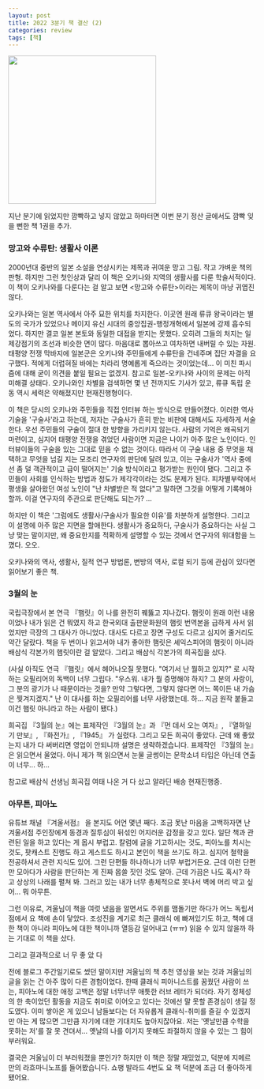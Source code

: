 ```yaml
---
layout: post
title: 2022 3분기 책 결산 (2)
categories: review
tags: [책]
---
```


<img src="{{ site.baseurl }}/thumbnails/221013_review
tags: [책]/망고와수류탄.jpeg" width="300" />

지난 분기에 읽었지만 깜빡하고 넣지 않았고 하마터면 이번 분기 정산 글에서도 깜빡 잊을 뻔한 책 1권을 추가.

### 망고와 수류탄: 생활사 이론

2000년대 중반의 일본 소설을 연상시키는 제목과 귀여운 망고 그림. 작고 가벼운 책의 판형. 하지만 그런 첫인상과 달리 이 책은 오키나와 지역의 생활사를 다룬 학술서적이다. 이 책이 오키나와를 다룬다는 걸 알고 보면 <망고와 수류탄>이라는 제목이 마냥 귀엽진 않다. 

오키나와는 일본 역사에서 아주 묘한 위치를 차지한다. 이곳엔 원래 류큐 왕국이라는 별도의 국가가 있었으나 메이지 유신 시대의 중앙집권-행정개혁에서 일본에 강제 흡수되었다. 하지만 결코 일본 본토와 동일한 대접을 받지는 못했다. 오히려 그들의 처지는 일제강점기의 조선과 비슷한 면이 많다. 마음대로 뽑아쓰고 여차하면 내버릴 수 있는 자원. 태평양 전쟁 막바지에 일본군은 오키나와 주민들에게 수류탄을 건네주며 집단 자결을 요구했다. 적에게 더럽혀질 바에는 차라리 명예롭게 죽으라는 것이었는데... 이 미친 파시즘에 대해 굳이 의견을 붙일 필요는 없겠지. 참고로 일본-오키나와 사이의 문제는 아직 미해결 상태다. 오키나와인 차별을 검색하면 몇 년 전까지도 기사가 있고, 류큐 독립 운동 역시 세력은 약해졌지만 현재진행형이다.

이 책은 당시의 오키나와 주민들을 직접 인터뷰 하는 방식으로 만들어졌다. 이러한 역사 기술을 '구술사'라고 하는데, 저자는 구술사가 흔히 받는 비판에 대해서도 자세하게 서술한다. 우선 주민들의 구술이 절대 한 방향을 가리키지 않는다. 사람의 기억은 왜곡되기 마련이고, 심지어 태평양 전쟁을 겪었던 사람이면 지금은 나이가 아주 많은 노인이다. 인터뷰이들의 구술을 있는 그대로 믿을 수 없는 것이다. 따라서 이 구술 내용 중 무엇을 채택하고 무엇을 넘길 지는 모조리 연구자의 판단에 달려 있고, 이는 구술사가 '역사 중에선 좀 덜 객관적이고 급이 떨어지는' 기술 방식이라고 평가받는 원인이 됐다. 그리고 주민들이 사회를 인식하는 방법과 정도가 제각각이라는 것도 문제가 된다. 피차별부락에서 평생을 살아왔던 여성 노인이 "난 차별받은 적 없다"고 말하면 그것을 어떻게 기록해야 할까. 이걸 연구자의 주관으로 판단해도 되는가? ... 

하지만 이 책은 '그럼에도 생활사/구술사가 필요한 이유'를 차분하게 설명한다. 그리고 이 설명에 아주 많은 지면을 할애한다. 생활사가 중요하다, 구술사가 중요하다는 사실 그냥 맞는 말이지만, 왜 중요한지를 적확하게 설명할 수 있는 것에서 연구자의 위대함을 느꼈다. 오오.

오키나와의 역사, 생활사, 질적 연구 방법론, 변방의 역사, 로컬 되기 등에 관심이 있다면 읽어보기 좋은 책.


### 3월의 눈

국립극장에서 본 연극 『햄릿』이 나를 완전히 꿰뚫고 지나갔다. 햄릿이 원래 이런 내용이었나 내가 읽은 건 뭐였지 하고 한국외대 출판문화원의 햄릿 번역본을 급하게 사서 읽었지만 극장의 그 대사가 아니었다. 대사도 다르고 장면 구성도 다르고 심지어 줄거리도 약간 달랐다. 책을 두 번이나 읽고서야 내가 좋아한 햄릿은 셰익스피어의 햄릿이 아니라 배삼식 각본가의 햄릿이란 걸 알았다. 그리고 배삼식 각본가의 희곡집을 샀다.

(사실 아직도 연극 『햄릿』에서 헤어나오질 못했다. "여기서 난 뭘하고 있지?" 로 시작하는 오필리어의 독백이 너무 그립다. "우스워. 내가 뭘 증명해야 하지? 그 분의 사랑이, 그 분의 광기가 나 때문이라는 것을? 만약 그렇다면, 그렇지 않다면 어느 쪽이든 내 가슴은 찢겨지겠지." 난 이 대사를 하는 오필리어를 너무 사랑했는데. 하... 지금 원작 붙들고 이건 햄릿 아니라고 하는 사람이 됐다.)

희곡집 『3월의 눈』에는 표제작인 『3월의 눈』과 『먼 데서 오는 여자』, 『열하일기 만보』, 『화전가』, 『1945』 가 실렸다. 그리고 모든 희곡이 좋았다. 근데 왜 좋았는지 내가 다 써버리면 영업이 안되니까 설명은 생략하겠습니다. 표제작인 『3월의 눈』은 읽으면서 울었다. 아니 제가 책 읽으면서 눈물 글썽이는 문학소녀 타입은 아닌데 연출이 너무... 하... 

참고로 배삼식 선생님 희곡집 여태 나온 거 다 샀고 알라딘 배송 현재진행중. 

### 아무튼, 피아노

유튜브 채널 『겨울서점』 을 본지도 어언 몇년 째다. 조금 못난 마음을 고백하자면 난 겨울서점 주인장에게 동경과 질투심이 뒤섞인 어지러운 감정을 갖고 있다. 일단 책과 관련된 일을 하고 있다는 게 몹시 부럽고. 칼럼에 글을 기고하시는 것도, 피아노를 치시는 것도, 팟캐스트 진행도 하고 게스트도 하시고 본인이 책을 쓰기도 하고. 심지어 철학을 전공하셔서 관련 지식도 있어. 그런 단편들 하나하나가 너무 부럽거든요. 근데 이런 단편만 모아다가 사람을 판단하는 게 진짜 몹쓸 짓인 것도 알아. 근데 가끔은 나도 혹시? 하고 상상의 나래를 펼쳐 봐. 그러고 있는 내가 너무 총체적으로 못나서 벽에 머리 박고 싶어... 뭐 아무튼.

그런 이유로, 겨울님이 책을 여럿 냈음을 알면서도 주위를 맴돌기만 하다가 어느 독립서점에서 요 책에 손이 닿았다. 조성진을 계기로 최근 클래식 에 빠져있기도 하고, 책에 대한 책이 아니라 피아노에 대한 책이니까 열등감 덜어내고 (ㅠㅠ) 읽을 수 있지 않을까 하는 기대로 이 책을 샀다. 

그리고 결과적으로 너 무 좋 았 다 

전에 블로그 주간일기로도 썼던 말이지만 겨울님의 책 추천 영상을 보는 것과 겨울님의 글을 읽는 건 아주 많이 다른 경험이었다. 한때 클래식 피아니스트를 꿈꿨던 사람이 쓰는, 피아노에 대한 애정 고백은 정말 너무너무 애틋한 러브 레터가 되더라. 자기 정체성의 한 축이었던 활동을 지금도 취미로 이어오고 있다는 것에선 말 못할 존경심이 생길 정도였다. 이미 쌓아온 게 있으니 남들보다는 더 자유롭게 클래식-취미를 즐길 수 있겠지만 아는 게 많으면 그만큼 자기에 대한 기대치도 높아지잖아요. 저는 '옛날만큼 수학을 못하는 저'를 잘 못 견뎌서... 옛날의 나를 이기지 못해도 좌절하지 않을 수 있는 그 힘이 부러워요. 

결국은 겨울님이 더 부러워졌을 뿐인가?
하지만 이 책은 정말 재밌었고, 덕분에 지메르만의 라흐마니노프를 들어봤습니다. 쇼팽 발라드 4번도 요 책 덕분에 조금 더 좋아하게 됐어요.
